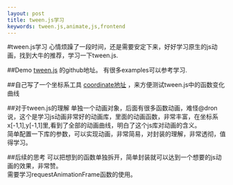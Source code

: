```yaml
---
layout: post
title: tween.js学习
keywords: tween.js,animate,js,frontend
---
```


#tween.js学习
心情烦躁了一段时间，还是需要安定下来，好好学习原生的js动画，找到大牛的推荐，学习一下tween.js.

##Demo
[tween.js](https://github.com/sole/tween.js) 的github地址。
有很多examples可以参考学习.

##自己写了一个坐标系工具
[coordinate地址](farman.sinaapp.com/static/coordinate/) ，来方便测试tween.js中的函数变化曲线

##对于tween.js的理解
单独一个动画对象，后面有很多函数动画，难怪@dron说，这个是学习js动画非常好的动画库，里面的动画函数，非常丰富，在坐标系x[-1,1],y[-1,1]里,看到了全部的动画曲线，明白了这个js库对动画的含义。  
简单配置一下库的参数，可以实现动画，非常简易，对封装的理解，非常透彻，值得学习。

##后续的思考
可以把想到的函数单独拆开，简单封装就可以达到一个想要的js动画的效果，非常赞。  
需要学习requestAnimationFrame函数的使用。
